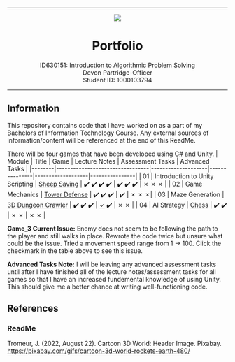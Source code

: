 
-----

<div align="center">
  <img src="https://user-images.githubusercontent.com/90590089/222048453-5768da70-cc84-4949-895c-fa07f21d1807.gif"/>
  <h1>Portfolio</h1>
  <p>ID630151: Introduction to Algorithmic Problem Solving<br>Devon Partridge-Officer<br>Student ID: 1000103794</p>
</div>

-----

## Information
This repository contains code that I have worked on as a part of my Bachelors of Information Technology Course. Any external sources of information/content will be referenced at the end of this ReadMe.

There will be four games that have been developed using C# and Unity.
| Module | Title                           | Game               | Lecture Notes | Assessment Tasks  | Advanced Tasks |
|--------|---------------------------------|--------------------|---------------|-------------------|----------------|
| 01     | Introduction to Unity Scripting | [Sheep Saving](https://github.com/DevonPartridgeOfficer/IAT-Portfolio/tree/main/Game_1_Sheep_Saving)       | :heavy_check_mark: :heavy_check_mark: :heavy_check_mark: :heavy_check_mark: | :heavy_check_mark: :heavy_check_mark: :heavy_check_mark: | &cross; &cross; &cross; | 
| 02     | Game Mechanics                  | [Tower Defense](https://github.com/DevonPartridgeOfficer/IAT-Portfolio/tree/main/Game_2_Tower_Defence)      | :heavy_check_mark: :heavy_check_mark: :heavy_check_mark: | :heavy_check_mark: | &cross; &cross; &cross;|
| 03     | Maze Generation                 | [3D Dungeon Crawler](https://github.com/DevonPartridgeOfficer/IAT-Portfolio/tree/main/Game_3_3D_Dungeon_Crawler) | :heavy_check_mark: :heavy_check_mark: :heavy_check_mark: | [&check;](https://github.com/DevonPartridgeOfficer/IAT-Portfolio/issues/1#issue-1614336845) :heavy_check_mark: | &cross; &cross; |
| 04     | AI Strategy                     | [Chess](https://github.com/DevonPartridgeOfficer/IAT-Portfolio/tree/main/Game_4_Chess) | :heavy_check_mark: :heavy_check_mark: | &cross; &cross; | &cross; &cross; |

**Game_3 Current Issue:**
 Enemy does not seem to be following the path to the player and still walks in place. Rewrote the code twice but unsure what could be the issue. Tried a movement speed range from 1 -> 100. Click the checkmark in the table above to see this issue.

**Advanced Tasks Note:**
 I will be leaving any advanced assessment tasks until after I have finished all of the lecture notes/assessment tasks for all games so that I have an increased fundemental knowledge of using Unity. This should give me a better chance at writing well-functioning code.

## References
### ReadMe
Tromeur, J. (2022, August 22). Cartoon 3D World: Header Image. Pixabay. https://pixabay.com/gifs/cartoon-3d-world-rockets-earth-480/

